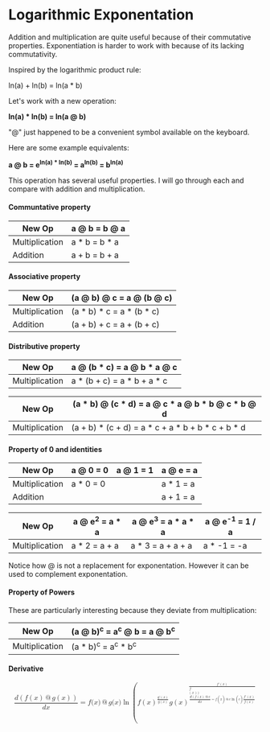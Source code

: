 # Logarithmic Exponentation

Addition and multiplication are quite useful because of their commutative properties. Exponentiation is harder to work with because of its lacking commutativity.

Inspired by the logarithmic product rule:

ln(a) + ln(b) = ln(a * b)

Let's work with a new operation:

**ln(a) * ln(b) = ln(a @ b)**

"@" just happened to be a convenient symbol available on the keyboard.

Here are some example equivalents:

**a @ b = e<sup>ln(a) * ln(b)</sup> = a<sup>ln(b)</sup> = b<sup>ln(a)</sup>**

This operation has several useful properties. I will go through each and compare with addition and multiplication.

#### Communtative property

New Op | a @ b = b @ a
-------|--------------
Multiplication | a * b = b * a
Addition | a + b = b + a


#### Associative property

New Op | (a @ b) @ c = a @ (b @ c)
-------|--------------
Multiplication | (a * b) * c = a * (b * c)
Addition | (a + b) + c = a + (b + c)

#### Distributive property

New Op | a @ (b * c) = a @ b * a @ c
-------|--------------
Multiplication | a * (b + c) = a * b + a * c

New Op | (a * b) @ (c * d) = a @ c * a @ b * b @ c * b @ d
-------|--------------
Multiplication | (a + b) * (c + d) = a * c + a * b + b * c + b * d

#### Property of 0 and identities

New Op | a @ 0 = 0 | a @ 1 = 1 | a @ e = a
-------|-----------|-----------|----------
Multiplication | a * 0 = 0 | | a * 1 = a
Addition | | | a + 1 = a

New Op | a @ e<sup>2</sup> = a * a | a @ e<sup>3</sup> = a * a * a | a @ e<sup>-1</sup> = 1 / a
-------|-----------|-----------|----------
Multiplication | a * 2 = a + a | a * 3 = a + a + a | a * -1 = -a

Notice how @ is not a replacement for exponentation. However it can be used to complement exponentation.

#### Property of Powers

These are particularly interesting because they deviate from multiplication:

New Op | (a @ b)<sup>c</sup> = a<sup>c</sup> @ b = a @ b<sup>c</sup>
-------|--------------
Multiplication | (a * b)<sup>c</sup> = a<sup>c</sup> * b<sup>c</sup>

#### Derivative

<math display="block">
  <mrow>
    <mfrac>
      <mrow><mi>d</mi><mo>(</mo>
        <mi>f</mi><mo>(</mo>
          <mi>x</mi>
        <mo>)</mo>
        <mo>@</mo>
        <mi>g</mi><mo>(</mo>
          <mi>x</mi>
        <mo>)</mo>
        <mo>)</mo></mrow>
      <mrow><mi>d</mi><mi>x</mi></mrow>
    </mfrac>
    <mo>=</mo>
    <mi>f</mi><mo stretchy="false">(</mo>
      <mi>x</mi>
    <mo stretchy="false">)</mo>
    <mo>@</mo>
    <mi>g</mi><mo stretchy="false">(</mo>
      <mi>x</mi>
    <mo stretchy="false">)</mo>
    <mo>ln</mo><mo>(</mo>
      <msup>
        <mrow>
          <mi>f</mi><mo>(</mo>
            <mi>x</mi>
          <mo>)</mo>
        </mrow>
        <mrow>
          <mfrac>
            <mrow>
              <mi>g</mi><mo>'</mo><mo>(</mo>
                <mi>x</mi>
              <mo>)</mo>
            </mrow>
            <mrow>
              <mi>g</mi><mo>(</mo>
                <mi>x</mi>
              <mo>)</mo>
            </mrow>
          </mfrac>
        </mrow>
      </msup>
      <msup>
        <mrow>
          <mi>g</mi><mo>(</mo>
            <mi>x</mi>
          <mo>)</mo>
        </mrow>
        <mrow>
          <mfrac>
            <mrow>
              <mi>f</mi><mo>'</mo><mo>(</mo>
                <mi>x</mi>
              <mo>)</mo>
            </mrow>
            <mrow>
              <mi>f</mo><mi>(</mo>
                <mi>x</mi>
              <mo>)</mo>
            </mrow>
          </mfrac>
        </mrow>
      </msup>
    <mo>)</mo>
  </mrow>
</math>

<math display="block">
  <mrow>
    <mfrac>
      <mrow><mi>d</mi><mo>(</mo>
        <mi>f</mi><mo>(</mo>
          <mi>x</mi>
        <mo>)</mo>
        <mo>@</mo>
        <mi>c</mi></mrow>
      <mrow><mi>d</mi><mi>x</mi></mrow>
    </mfrac>
    <mo>=</mo>
    <mi>f</mi><mo>(</mo>
      <mi>x</mi>
    <mo>)</mo>
    <mo>@</mo>
    <mi>c</mi></mrow>
    <mo>ln</mo><mo>(</mo>
      <mi>c</mi>
    <mo>)</mo>
    <mfrac>
      <mrow>
        <mi>f</mi><mo>'</mo><mo>(</mo>
          <mi>x</mi>
        <mo>)</mo>
      </mrow>
      <mrow>
        <mi>f</mi><mo>(</mo>
          <mi>x</mi>
        <mo>)</mo>
      </mrow>
    </mfrac>
  </mrow>
</math>
